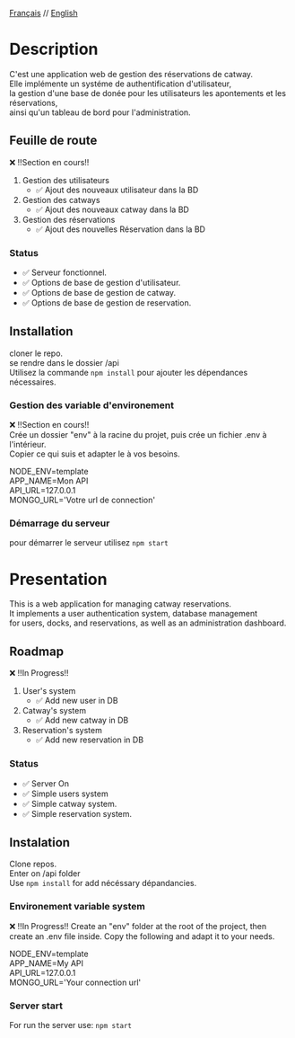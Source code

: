 [Français](#Description) // [English](#Presentation)


# Description
C'est une application web de gestion des réservations de catway.\
Elle implémente un systéme de authentification d'utilisateur,\
la gestion d'une base de donée pour les utilisateurs les apontements et les réservations,\
ainsi qu'un tableau de bord pour l'administration.

## Feuille de route
:x: !!Section en cours!!
1. Gestion des utilisateurs
    - :white_check_mark: Ajout des nouveaux utilisateur dans la BD
2. Gestion des catways
    - :white_check_mark: Ajout des nouveaux catway dans la BD
3. Gestion des réservations
    - :white_check_mark: Ajout des nouvelles Réservation dans la BD

### Status
- :white_check_mark: Serveur fonctionnel.
- :white_check_mark: Options de base de gestion d'utilisateur.
- :white_check_mark: Options de base de gestion de catway.
- :white_check_mark: Options de base de gestion de reservation.

## Installation
cloner le repo.\
se rendre dans le dossier /api\
Utilisez la commande `npm install` pour ajouter les dépendances nécessaires.

### Gestion des variable d'environement
:x: !!Section en cours!!\
Crée un dossier "env" à la racine du projet, puis crée un fichier .env à l'intérieur.\
Copier ce qui suis et adapter le à vos besoins.

NODE_ENV=template\
APP_NAME=Mon API\
API_URL=127.0.0.1\
MONGO_URL='Votre url de connection'

### Démarrage du serveur
pour démarrer le serveur utilisez
`npm start`

# Presentation
This is a web application for managing catway reservations.\
It implements a user authentication system, database management\
for users, docks, and reservations, as well as an administration dashboard.

## Roadmap
:x: !!In Progress!!
1. User's system
    - :white_check_mark: Add new user in DB
2. Catway's system
    - :white_check_mark: Add new catway in DB
3. Reservation's system
    - :white_check_mark: Add new reservation in DB

### Status
- :white_check_mark: Server On
- :white_check_mark: Simple users system
- :white_check_mark: Simple catway system.
- :white_check_mark: Simple reservation system.


## Instalation
Clone repos.\
Enter on /api folder\
Use `npm install` for add nécéssary dépandancies.

### Environement variable system
:x: !!In Progress!!
Create an "env" folder at the root of the project, then create an .env file inside.
Copy the following and adapt it to your needs.

NODE_ENV=template\
APP_NAME=My API\
API_URL=127.0.0.1\
MONGO_URL='Your connection url'

### Server start
For run the server use: `npm start`
